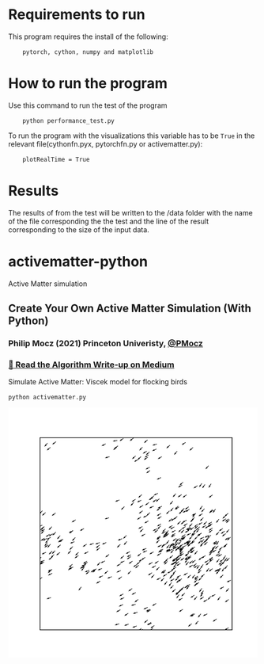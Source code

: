 # Requirements to run
This program requires the install of the following:
```
    pytorch, cython, numpy and matplotlib
```

# How to run the program
Use this command to run the test of the program
```
    python performance_test.py
```

To run the program with the visualizations this variable has to be ```True``` in the relevant file(cythonfn.pyx, pytorchfn.py or activematter.py):
```
    plotRealTime = True
```

# Results
The results of from the test will be written to the /data folder with the name of the file corresponding the the test and the line of the result corresponding to the size of the input data.

# activematter-python
Active Matter simulation

## Create Your Own Active Matter Simulation (With Python)

### Philip Mocz (2021) Princeton Univeristy, [@PMocz](https://twitter.com/PMocz)

### [📝 Read the Algorithm Write-up on Medium](https://medium.com/swlh/create-your-own-active-matter-simulation-with-python-76fce4a53b6f)

Simulate Active Matter: Viscek model for flocking birds


```
python activematter.py
```

![Simulation](./activematter.png)
